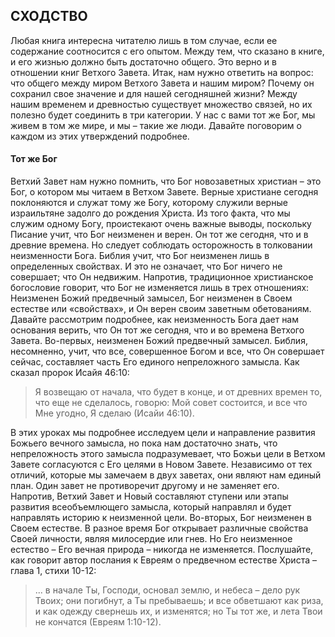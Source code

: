 ## СХОДСТВО

Любая книга интересна читателю лишь в том случае, если ее содержание соотносится с его опытом. Между тем, что сказано в книге, и его жизнью должно быть достаточно общего. Это верно и в отношении книг Ветхого Завета. Итак, нам нужно ответить на вопрос: что общего между миром Ветхого Завета и нашим миром? Почему он сохранил свое значение и для нашей сегодняшней жизни?
Между нашим временем и древностью существует множество связей, но их полезно будет соединить в три категории. У нас с вами тот же Бог, мы живем в том же мире, и мы – такие же люди. Давайте поговорим о каждом из этих утверждений подробнее.

#### Тот же Бог

Ветхий Завет нам нужно помнить, что Бог новозаветных христиан – это Бог, о котором мы читаем в Ветхом Завете. Верные христиане сегодня поклоняются и служат тому же Богу, которому служили верные израильтяне задолго до рождения Христа.
Из того факта, что мы служим одному Богу, проистекают очень важные выводы, поскольку Писание учит, что Бог неизменен и верен. Он тот же сегодня, что и в древние времена. Но следует соблюдать осторожность в толковании неизменности Бога. Библия учит, что Бог неизменен лишь в определенных свойствах. И это не означает, что Бог ничего не совершает; что Он недвижим. Напротив, традиционное христианское богословие говорит, что Бог не изменяется лишь в трех отношениях:
Неизменен Божий предвечный замысел, Бог неизменен в Своем естестве или «свойствах», и Он верен своим заветным обетованиям. Давайте рассмотрим подробнее, как неизменность Бога дает нам основания верить, что Он тот же сегодня, что и во времена Ветхого Завета.
Во-первых, неизменен Божий предвечный замысел. Библия, несомненно, учит, что все, совершенное Богом и все, что Он совершает сейчас, составляет часть Его единого непреложного замысла. Как сказал пророк Исайя 46:10:

> Я возвещаю от начала, что будет в конце, и от древних времен то, что еще не сделалось, говорю: Мой совет состоится, и все что
Мне угодно, Я сделаю (Исайи 46:10).

В этих уроках мы подробнее исследуем цели и направление развития Божьего вечного замысла, но пока нам достаточно знать, что непреложность этого замысла подразумевает, что Божьи цели в Ветхом Завете согласуются с Его целями в Новом Завете. Независимо от тех отличий, которые мы замечаем в двух заветах, они являют нам единый план. Один завет не противоречит другому и не заменяет его. Напротив, Ветхий Завет и Новый составляют ступени или этапы развития всеобъемлющего замысла, который направлял и будет направлять историю к неизменной цели.
Во-вторых, Бог неизменен в Своем естестве. В разное время Бог открывает различные свойства Своей личности, являя милосердие или гнев. Но Его неизменное естество – Его вечная природа – никогда не изменяется. Послушайте, как говорит автор послания к Евреям о предвечном естестве Христа – глава 1, стихи 10-12:

> ... в начале Ты, Господи, основал землю, и небеса – дело рук Твоих; они погибнут, а Ты пребываешь; и все обветшают как риза, и как одежду свернешь их, и изменятся; но Ты тот же, и лета Твои не кончатся (Евреям 1:10-12).
